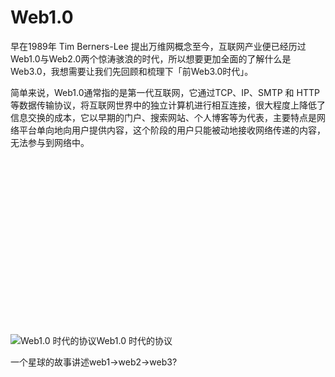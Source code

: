 # Web1.0

早在1989年 Tim Berners-Lee 提出万维网概念至今，互联网产业便已经历过Web1.0与Web2.0两个惊涛骇浪的时代，所以想要更加全面的了解什么是Web3.0，我想需要让我们先回顾和梳理下「前Web3.0时代」。

简单来说，Web1.0通常指的是第一代互联网，它通过TCP、IP、SMTP 和 HTTP等数据传输协议，将互联网世界中的独立计算机进行相互连接，很大程度上降低了信息交换的成本，它以早期的门户、搜索网站、个人博客等为代表，主要特点是网络平台单向地向用户提供内容，这个阶段的用户只能被动地接收网络传递的内容，无法参与到网络中。

![](data:image/svg+xml,%3csvg%20xmlns=%27http://www.w3.org/2000/svg%27%20version=%271.1%27%20width=%271024%27%20height=%27576%27/%3e)![Web1.0 时代的协议](https://mirror.xyz/\_next/image?url=https%3A%2F%2Fimages.mirror-media.xyz%2Fpublication-images%2F7-SLtg5aBqdfpy03soQKl.png\&w=2048\&q=90)Web1.0 时代的协议



一个星球的故事讲述web1->web2->web3?
